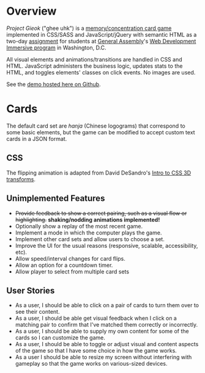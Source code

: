 # Overview

_Project Gieok_ ("ghee uhk") is a [memory/concentration card game](https://en.wikipedia.org/wiki/Concentration_(game)) implemented in CSS/SASS and JavaScript/jQuery with semantic HTML as a two-day [assignment](https://github.com/ga-dc/project1) for students at [General Assembly](https://generalassemb.ly/washington-dc)'s [Web Development Immersive program](https://generalassemb.ly/education/web-development-immersive) in Washington, D.C.

All visual elements and animations/transitions are handled in CSS and HTML. JavaScript administers the business logic, updates stats to the HTML, and toggles elements' classes on click events. No images are used.

See the [demo hosted here on Github](http://mooniker.github.io/gieok/).

# Cards

The default card set are _hanja_ (Chinese logograms) that correspond to some basic elements, but the game can be modified to accept custom text cards in a JSON format.

## CSS

The flipping animation is adapted from David DeSandro's [Intro to CSS 3D transforms](https://desandro.github.io/3dtransforms/docs/card-flip.html).

## Unimplemented Features

- ~~Provide feedback to show a correct pairing, such as a visual flow or highlighting.~~ **shaking/nodding animations implemented!**
- Optionally show a replay of the most recent game.
- Implement a mode in which the computer plays the game.
- Implement other card sets and allow users to choose a set.
- Improve the UI for the usual reasons (responsive, scalable, accessibility, etc).
- Allow speed/interval changes for card flips.
- Allow an option for a countdown timer.
- Allow player to select from multiple card sets

## User Stories

- As a user, I should be able to click on a pair of cards to turn them over to see their content.
- As a user, I should be able get visual feedback when I click on a matching pair to confirm that I've matched them correctly or incorrectly.
- As a user, I should be able to supply my own content for some of the cards so I can customize the game.
- As a user, I should be able to toggle or adjust visual and content aspects of the game so that I have some choice in how the game works.
- As a user I should be able to resize my screen without interfering with gameplay so that the game works on various-sized devices.
